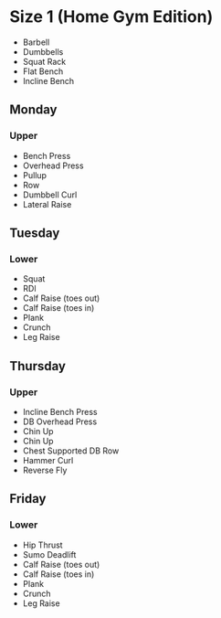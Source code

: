 # Size 1 (Home Gym Edition)
- Barbell
- Dumbbells
- Squat Rack
- Flat Bench
- Incline Bench

## Monday
### Upper

- Bench Press
- Overhead Press
- Pullup
- Row
- Dumbbell Curl
- Lateral Raise

## Tuesday
### Lower

- Squat
- RDl
- Calf Raise (toes out)
- Calf Raise (toes in)
- Plank
- Crunch
- Leg Raise

## Thursday
### Upper

- Incline Bench Press
- DB Overhead Press
- Chin Up
- Chin Up
- Chest Supported DB Row
- Hammer Curl
- Reverse Fly

## Friday
### Lower

- Hip Thrust
- Sumo Deadlift
- Calf Raise (toes out)
- Calf Raise (toes in)
- Plank
- Crunch
- Leg Raise